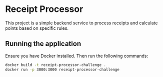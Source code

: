 # Receipt Processor

This project is a simple backend service to process receipts and calculate points based on specific rules.

## Running the application

Ensure you have Docker installed. Then run the following commands:

```sh
docker build -t receipt-processor-challenge .
docker run -p 3000:3000 receipt-processor-challenge
```
